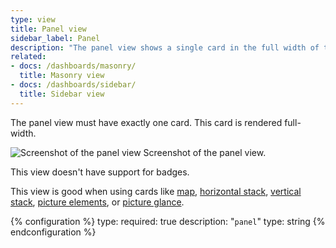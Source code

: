 ```yaml
---
type: view
title: Panel view
sidebar_label: Panel
description: "The panel view shows a single card in the full width of the screen."
related:
- docs: /dashboards/masonry/
  title: Masonry view
- docs: /dashboards/sidebar/
  title: Sidebar view
---
```


The panel view must have exactly one card. This card is rendered full-width.

<p class='img'>
<img src='/images/dashboards/panel_view.png' alt='Screenshot of the panel view'>
Screenshot of the panel view.
</p>

This view doesn't have support for badges.

This view is good when using cards like [map](/dashboards/map/), [horizontal stack](/dashboards/horizontal-stack/), [vertical stack](/dashboards/vertical-stack/), [picture elements](/dashboards/picture-elements/), or [picture glance](/dashboards/picture-glance/).

{% configuration %}
type:
  required: true
  description: "`panel`"
  type: string
{% endconfiguration %}
